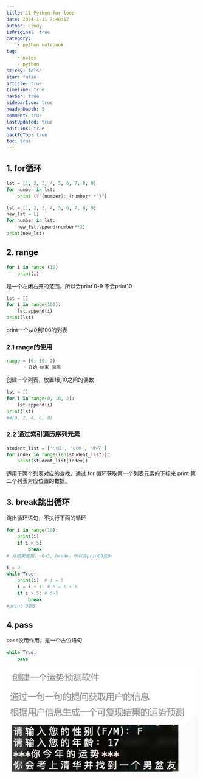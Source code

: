 ```yaml
---
title: 11 Python for loop
date: 2024-1-11 7:48:12
author: Cindy
isOriginal: true
category: 
    - python notebook
tag:
    - notes
    - python
sticky: false
star: false
article: true
timeline: true
navbar: true
sidebarIcon: true
headerDepth: 5
comment: true
lastUpdated: true
editLink: true
backToTop: true
toc: true
---
```


## 1. for循环

```python
lst = [1, 2, 3, 4, 5, 6, 7, 8, 9]
for number in lst:
    print (f"{number}: {number*'*'}")
```

```python
lst = [1, 2, 3, 4, 5, 6, 7, 8, 9]
new_lst = []
for number in lst:
    new_lst.append(number**2)
print(new_lst)
```

## 2. range

```python
for i in range (10)
    print(i)
```

是一个左闭右开的范围，所以会print 0-9 不会print10

```python
lst = []
for i in range(101):
    lst.append(i)
print(lst)
```

print一个从0到100的列表

### 2.1 range的使用

```python
range = (0, 10, 2)
        开始 结束 间隔
```

创建一个列表，放置1到10之间的偶数

```python
lst = []
for i in range(0, 10, 2):
    lst.append(i)
print(lst)
##[0, 2, 4, 6, 8]

```

### 2.2 通过索引遍历序列元素

```python
student_list = ['小红', '小兰', '小花']
for index in range(len(student_list)):
    print(student_list[index])
```

适用于两个列表对应的查找，通过 for 循环获取第一个列表元素的下标来 print 第二个列表对应位置的数据。

## 3. break跳出循环

跳出循环语句，不执行下面的循环

```python
for i in range(10):
    print(i)
    if i > 5:
        break
# 从结果逆推， 6>5, break，所以会print0到6
```

```python
i = 0
while True:
    print(i)  # i = 5
    i = i + 1  # 6 = 5 + 1
    if i > 5: # 6>5
        break
#print 0到5
```

## 4.pass

pass没用作用，是一个占位语句

```python
while True:
    pass
```









![image-20240111083259571](./12-for-loop.assets/image-20240111083259571.png)
